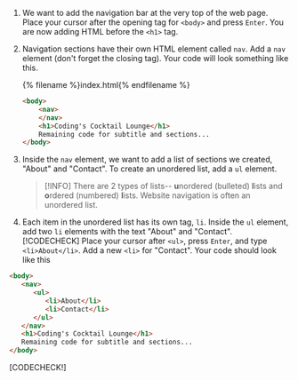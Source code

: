 1. We want to add the navigation bar at the very top of the web page. Place your cursor after the opening tag for `<body>` and press `Enter`. You are now adding HTML before the `<h1>` tag.

1. Navigation sections have their own HTML element called `nav`. Add a `nav` element (don't forget the closing tag). Your code will look something like this.

   {% filename %}index.html{% endfilename %}
    ```html
    <body>
        <nav>
        </nav>
        <h1>Coding's Cocktail Lounge</h1>
        Remaining code for subtitle and sections...
    </body>
    ```

1. Inside the `nav` element, we want to add a list of sections we created, "About" and "Contact". To create an unordered list, add a `ul` element. 

   >[!INFO]
There are 2 types of lists-- **u**nordered (bulleted) **l**ists and **o**rdered (numbered) **l**ists. Website navigation is often an unordered list.

1. Each item in the unordered list has its own tag, `li`. Inside the `ul` element, add two `li` elements with the text "About" and "Contact".
   [!CODECHECK]
Place your cursor after `<ul>`, press `Enter`, and type `<li>About</li>`. Add a new `<li>` for "Contact". Your code should look like this
```html
<body>
   <nav>
      <ul>
         <li>About</li>
         <li>Contact</li>
      </ul>
   </nav>
   <h1>Coding's Cocktail Lounge</h1>
   Remaining code for subtitle and sections...
</body>
```
   [CODECHECK!]